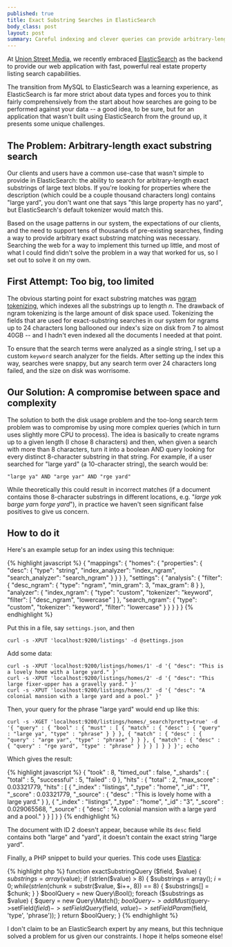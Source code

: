 ```yaml
--- 
published: true
title: Exact Substring Searches in ElasticSearch
body_class: post
layout: post
summary: Careful indexing and clever queries can provide arbitrary-length exact substring searches against blobs of text in ElasticSearch without making your index balloon in size.
---
```


At [Union Street Media](http://usmre.com "Union Street Media"), we recently embraced [ElasticSearch](http://elasticsearch.org) as the backend to provide our web application with fast, powerful real estate property listing search capabilities.

The transition from MySQL to ElasticSearch was a learning experience, as ElasticSearch is far more strict about data types and forces you to think fairly comprehensively from the start about how searches are going to be performed against your data -- a good idea, to be sure, but for an application that wasn't built using ElasticSearch from the ground up, it presents some unique challenges.

## The Problem: Arbitrary-length exact substring search

Our clients and users have a common use-case that wasn't simple to provide in ElasticSearch: the ability to search for arbitrary-length exact substrings of large text blobs. If you're looking for properties where the description (which could be a couple thousand characters long) contains "large yard", you don't want one that says "this large property has no yard", but ElasticSearch's default tokenizer would match this.

Based on the usage patterns in our system, the expectations of our clients, and the need to support tens of thousands of pre-existing searches, finding a way to provide arbitrary exact substring matching was necessary. Searching the web for a way to implement this turned up little, and most of what I could find didn't solve the problem in a way that worked for us, so I set out to solve it on my own.

## First Attempt: Too big, too limited

The obvious starting point for exact substring matches was [ngram tokenizing](http://www.elasticsearch.org/guide/reference/index-modules/analysis/ngram-tokenizer/), which indexes all the substrings up to length *n*. The drawback of ngram tokenizing is the large amount of disk space used. Tokenizing the fields that are used for exact-substring searches in our system for ngrams up to 24 characters long ballooned our index's size on disk from 7 to almost 40GB -- and I hadn't even indexed all the documents I needed at that point. 

To ensure that the search terms were analyzed as a single string, I set up a custom `keyword` search analyzer for the fields. After setting up the index this way, searches were snappy, but any search term over 24 characters long failed, and the size on disk was worrisome.

## Our Solution: A compromise between space and complexity

The solution to both the disk usage problem and the too-long search term problem was to compromise by using more complex queries (which in turn uses slightly more CPU to process). The idea is basically to create ngrams up to a given length (I chose 8 characters) and then, when given a search with more than 8 characters, turn it into a boolean AND query looking for every distinct 8-character substring in that string. For example, if a user searched for "large yard" (a 10-character string), the search would be:

    "large ya" AND "arge yar" AND "rge yard"

While theoretically this could result in incorrect matches (if a document contains those 8-character substrings in different locations, e.g. "*large ya*k b*arge yar*n fo*rge yard*"), in practice we haven't seen significant false positives to give us concern.

## How to do it

Here's an example setup for an index using this technique:

{% highlight javascript %}
{
    "mappings": {
        "homes": {
            "properties": {
                "desc": {
                    "type": "string",
                    "index_analyzer": "index_ngram",
                    "search_analyzer": "search_ngram"
                }
            }
        }
    },
    "settings": {
        "analysis": {
            "filter": {
                "desc_ngram": {
                    "type": "ngram",
                    "min_gram": 3,
                    "max_gram": 8
                }
            },
            "analyzer": {
                "index_ngram": {
                    "type": "custom",
                    "tokenizer": "keyword",
                    "filter": [ "desc_ngram", "lowercase" ]
                },
                "search_ngram": {
                    "type": "custom",
                    "tokenizer": "keyword",
                    "filter": "lowercase"
                }
            }
        }
    }
}
{% endhighlight %}

Put this in a file, say `settings.json`, and then

    curl -s -XPUT 'localhost:9200/listings' -d @settings.json

Add some data:

    curl -s -XPUT 'localhost:9200/listings/homes/1' -d '{ "desc": "This is a lovely home with a large yard." }'
    curl -s -XPUT 'localhost:9200/listings/homes/2' -d '{ "desc": "This large fixer-upper has a gravelly yard." }'
    curl -s -XPUT 'localhost:9200/listings/homes/3' -d '{ "desc": "A colonial mansion with a large yard and a pool." }'

Then, your query for the phrase "large yard" would end up like this:

    curl -s -XGET 'localhost:9200/listings/homes/_search?pretty=true' -d '{ "query" : { "bool" : { "must" : [ { "match" : { "desc" : { "query" : "large ya", "type" : "phrase" } } }, { "match" : { "desc" : { "query" : "arge yar", "type" : "phrase" } } }, { "match" : { "desc" : { "query" : "rge yard", "type" : "phrase" } } } ] } } }'; echo

Which gives the result:

{% highlight javascript %}
{
  "took" : 8,
  "timed_out" : false,
  "_shards" : {
    "total" : 5,
    "successful" : 5,
    "failed" : 0
  },
  "hits" : {
    "total" : 2,
    "max_score" : 0.03321779,
    "hits" : [ {
      "_index" : "listings",
      "_type" : "home",
      "_id" : "1",
      "_score" : 0.03321779, "_source" : { "desc" : "This is lovely home with a large yard." }
    }, {
      "_index" : "listings",
      "_type" : "home",
      "_id" : "3",
      "_score" : 0.029065568, "_source" : { "desc" : "A colonial mansion with a large yard and a pool." }
    } ]
  }
}
{% endhighlight %}

The document with ID 2 doesn't appear, because while its `desc` field contains both "large" and "yard", it doesn't contain the exact string "large yard".

Finally, a PHP snippet to build your queries. This code uses [Elastica](http://elastica.io):

{% highlight php %}
function exactSubstringQuery ($field, $value) {
    $substrings = array($value);
    if (strlen($value) > 8) {
        $substrings = array();
        $i = 0;
        while (strlen($chunk = substr($value, $i++, 8)) == 8) {
            $substrings[] = $chunk;
        }
    }
    $boolQuery = new Query\Bool();
    foreach ($substrings as $value) {
        $query = new Query\Match();
        $boolQuery->addMust($query->setField($field)->setFieldQuery($field, $value)->setFieldParam($field, 'type', 'phrase'));
    }
    return $boolQuery;
}
{% endhighlight %}

I don't claim to be an ElasticSearch expert by any means, but this technique solved a problem for us given our constraints. I hope it helps someone else!
